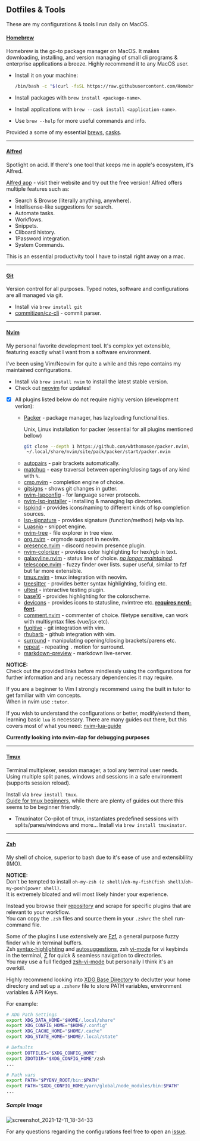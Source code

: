 ## Dotfiles & Tools

These are my configurations & tools I run daily on MacOS.

#### <u>Homebrew</u>
  Homebrew is the go-to package manager on MacOS. It makes downloading, installing, and version managing of small cli programs & enterprise applications a breeze.
  Highly recommend it to any MacOS user.
  
  - Install it on your machine:

    ```bash
    /bin/bash -c "$(curl -fsSL https://raw.githubusercontent.com/Homebrew/install/HEAD/install.sh)"
    ```
  - Install packages with `brew install <package-name>`.
  - Install applications with `brew --cask install <application-name>`.
  - Use `brew --help` for more useful commands and info.

  Provided a some of my essential
  [brews](https://github.com/JustSage/public-dotfiles/blob/master/scripts/brews.sh),
  [casks](https://github.com/JustSage/public-dotfiles/blob/master/scripts/casks.sh).


---
#### <u>Alfred</u>
  Spotlight on acid. If there's one tool that keeps me in apple's ecosystem, it's Alfred.

  [Alfred app](https://www.alfredapp.com/) - visit their website and try out the free version!
  Alfred offers multiple features such as: 
  - Search & Browse (literally anything, anywhere).
  - Intellisense-like suggestions for search.
  - Automate tasks.
  - Workflows.
  - Snippets.
  - Cliboard history.
  - 1Password integration.
  - System Commands.

  This is an essential productivity tool I have to install right away on a mac.


---
#### <u>Git</u>
 Version control for all purposes. Typed notes, software and configurations are all managed via git.
  - Install via `brew install git`
  - [commitizen/cz-cli](https://github.com/commitizen/cz-cli) - commit parser.

---
#### <u>Nvim</u>
  My personal favorite development tool. It's complex yet extensible, featuring exactly what I want from a software environment.
  
  I've been using Vim/Neovim for quite a while and this repo contains my maintained configurations.<br>
  - Install via `brew install nvim` to install the latest stable version.
  - Check out [neovim](https://github.com/neovim/neovim) for updates!
  * [x] All plugins listed below do not require nighly version (development verion):
    - [Packer](https://github.com/wbthomason/packer.nvim) - package manager, has lazyloading functionalities. 

        Unix, Linux installation for packer (essential for all plugins mentioned bellow)

        ```bash
        git clone --depth 1 https://github.com/wbthomason/packer.nvim\
         ~/.local/share/nvim/site/pack/packer/start/packer.nvim
        ```
    * [autopairs](https://github.com/windwp/nvim-autopairs) - pair brackets automatically.<br>
    * [matchup](https://github.com/andymass/vim-matchup) - easy traversal between opening/closing tags of any kind with `%`.<br>
    * [cmp.nvim](https://github.com/hrsh7th/nvim-cmp) - completion engine of choice.<br>
    * [gitsigns](https://github.com/lewis6991/gitsigns.nvim) - shows git changes in gutter.<br>
    * [nvim-lspconfig](https://github.com/neovim/nvim-lspconfig) - for language server protocols.<br>
    * [nvim-lsp-installer](https://github.com/williamboman/nvim-lsp-installer) - installing & managing lsp directories.<br>
    * [lspkind](https://github.com/onsails/lspkind-nvim) - provides icons/naming to different kinds of lsp completion sources.<br>
    * [lsp-signature](https://github.com/ray-x/lsp_signature.nvim) - provides signature (function/method) help via lsp.<br>
    * [Luasnip](https://github.com/L3MON4D3/LuaSnip) - snippet engine.<br>
    * [nvim-tree](https://github.com/kyazdani42/nvim-tree.lua) - file explorer in tree view.<br>
    * [org.nvim](https://github.com/nvim-orgmode/orgmode) - orgmode support in neovim.<br>
    * [presence.nvim](https://github.com/andweeb/presence.nvim) - discord neovim presence plugin.<br>
    * [nvim-colorizer](https://github.com/norcalli/nvim-colorizer.lua) - provides color highlighting for hex/rgb in text.<br>
    * [galaxyline.nvim](https://github.com/glepnir/galaxyline.nvim) - status line of choice. <u>*no longer maintained*</u>.<br>
    * [telescope.nvim](https://github.com/nvim-telescope) - fuzzy finder over lists. super useful, similar to fzf but far more extensible.<br>
    * [tmux.nvim](https://github.com/aserowy/tmux.nvim) - tmux integration with neovim.<br>
    * [treesitter](https://github.com/nvim-treesitter/nvim-treesitter) - provides better syntax highlighting, folding etc.<br>
    * [ultest](https://github.com/rcarriga/vim-ultest) - interactive testing plugin.<br>
    * [base16](https://github.com/NvChad/nvim-base16.lua) - provides highlighting for the colorscheme.<br>
    * [devicons](https://github.com/kyazdani42/nvim-web-devicons) - provides icons to statusline, nvimtree etc. <u>**requires nerd-font**</u>.<br>
    * [comment.nvim](https://github.com/numToStr/Comment.nvim) - commenter of choice. filetype sensitive, can work with multisyntax files (vue/jsx etc).<br>
    * [fugitive](https://github.com/tpope/vim-fugitive) - git integration with vim.
    * [rhubarb](https://github.com/tpope/vim-rhubarb) - github integration with vim.
    * [surround](https://github.com/tpope/vim-surround) - manipulating opening/closing brackets/parens etc.
    * [repeat](https://github.com/tpope/vim-repeat) - repeating `.` motion for surround.
    * [markdown-preview](https://github.com/iamcco/markdown-preview.nvim) - markdown live-server.<br>


  **NOTICE:**<br>
  Check out the provided links before mindlessly using the configurations for further information and any necessary dependencies it may require.
  
  If you are a beginner to Vim I strongly recommend using the built in tutor to get familiar with vim concepts.<br>
  When in nvim use `:tutor`.

  If you wish to understand the configurations or better, modify/extend them, learning basic `lua` is necessary.
  There are many guides out there, but this covers most of what you need: [nvim-lua-guide](https://github.com/nanotee/nvim-lua-guide)

  **Currently looking into nvim-dap for debugging purposes**

---
#### <u>Tmux</u>
  Terminal multiplexer, session manager, a tool any  terminal user needs. Using multiple split panes, windows and sessions in a safe environment (supports session reload).

  Install via `brew install tmux`.<br>
  [Guide for tmux beginners](https://pragmaticpineapple.com/gentle-guide-to-get-started-with-tmux/), while there are plenty of guides out there this seems to be beginner friendly.

  - Tmuxinator
   Co-pilot of tmux, instantiates predefined sessions with splits/panes/windows and more...
   Install via `brew install tmuxinator`.<br>

---
#### <u>Zsh</u>
  My shell of choice, superior to bash due to it's ease of use and extensiblility (IMO).

  **NOTICE:**<br>
  Don't be tempted to install `oh-my-zsh (z shell)`/`oh-my-fish(fish shell)`/`oh-my-posh(power shell)`.<br>
  It is extremely bloated and will most likely hinder your experience.<br>

  Instead you browse their [repository](https://github.com/ohmyzsh/ohmyzsh/wiki/Plugins) and scrape for specific plugins that are relevant to your workflow.<br>
  You can copy the `.zsh` files and source them in your `.zshrc` the shell run-command file.

  Some of the plugins I use extensively are [Fzf](https://github.com/junegunn/fzf), a general purpose fuzzy finder while in terminal buffers.<br>
  Zsh [syntax-highlighting](https://github.com/zsh-users/zsh-syntax-highlighting) and [autosuggestions](https://github.com/zsh-users/zsh-autosuggestions/), zsh [vi-mode](https://github.com/JustSage/public-dotfiles/blob/master/.config/zsh/vi-mode.zsh) for vi keybinds in the terminal, [Z](https://github.com/agkozak/zsh-z) for quick & seamless navigation to directories.<br>
  You may use a full fledged [zsh-vi-mode](https://github.com/jeffreytse/zsh-vi-mode) but personally I think it's an overkill.

  Highly recommend looking into [XDG Base Directory](https://wiki.archlinux.org/title/XDG_Base_Directory) to declutter your home directory and set up a `.zshenv` file to store PATH variables, environment variables & API Keys. 

  For example:

  ```bash
  # XDG Path Settings
  export XDG_DATA_HOME="$HOME/.local/share"
  export XDG_CONFIG_HOME="$HOME/.config"
  export XDG_CACHE_HOME="$HOME/.cache"
  export XDG_STATE_HOME="$HOME/.local/state"

  # Defaults
  export DOTFILES="$XDG_CONFIG_HOME"
  export ZDOTDIR="$XDG_CONFIG_HOME"/zsh
  ...

  # Path vars
  export PATH="$PYENV_ROOT/bin:$PATH"
  export PATH="$XDG_CONFIG_HOME/yarn/global/node_modules/bin:$PATH"
  ...

  ```


##### Sample Image

  ![screenshot_2021-12-11_18-34-33](https://user-images.githubusercontent.com/50245184/145684314-600482b2-42c3-49e3-9c51-688aa15c40d0.png)


For any questions regarding the configurations feel free to open an [issue](https://github.com/JustSage/public-dotfiles/issues/new).
